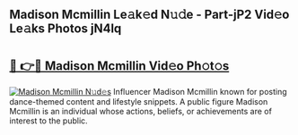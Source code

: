 ## Madison Mcmillin Le𝚊k𝚎d N𝚞𝚍e - Part-jP2 Vid𝚎o Le𝚊ks Photos jN4lq

# <h2><a href="http://fbdvpp.evod.top/?m=Madison+Mcmillin">🔗 👉🔴 Madison Mcmillin Vid𝚎o Ph𝚘t𝚘s</a></h2>

[![Madison Mcmillin N𝚞d𝚎s](https://i.imgur.com/8V9OHl7.gif)](http://fbdvpp.evod.top/?m=Madison+Mcmillin)
Influencer Madison Mcmillin known for posting dance-themed content and lifestyle snippets. A public figure Madison Mcmillin is an individual whose actions, beliefs, or achievements are of interest to the public. 
